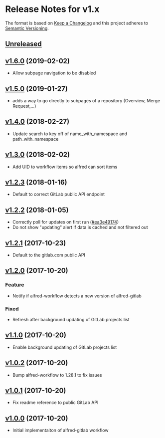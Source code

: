 # Release Notes for v1.x

The format is based on [Keep a Changelog](http://keepachangelog.com/en/1.0.0/)
and this project adheres to [Semantic Versioning](http://semver.org/spec/v2.0.0.html).

## [Unreleased]

## [v1.6.0] (2019-02-02)
* Allow subpage navigation to be disabled

## [v1.5.0] (2019-01-27)
* adds a way to go directly to subpages of a repository (Overview, Merge Request,...)

## [v1.4.0] (2018-02-27)
* Update search to key off of name_with_namespace and path_with_namespace

## [v1.3.0] (2018-02-02)
* Add UID to workflow items so alfred can sort items

## [v1.2.3] (2018-01-16)
* Default to correct GitLab public API endpoint

## [v1.2.2] (2018-01-05)
* Correctly poll for updates on first run ([#ea3e49174](https://github.com/lukewaite/alfred-gitlab/commit/ea3e49174ac000649c692a064910b3c5c0c7834b))
* Do not show "updating" alert if data is cached and not filtered out

## [v1.2.1] (2017-10-23)
* Default to the gitlab.com public API

## [v1.2.0] (2017-10-20)

### Feature
* Notify if alfred-workflow detects a new version of alfred-gitlab

### Fixed
* Refresh after background updating of GitLab projects list

## [v1.1.0] (2017-10-20)
* Enable background updating of GitLab projects list

## [v1.0.2] (2017-10-20)
* Bump alfred-workflow to 1.28.1 to fix issues

## [v1.0.1] (2017-10-20)
* Fix readme reference to public GitLab API

## [v1.0.0] (2017-10-20)

* Initial implementaiton of alfred-gitlab workflow

[Unreleased]: https://github.com/lukewaite/alfred-gitlab/compare/v1.5.0...HEAD
[v1.6.0]: https://github.com/lukewaite/alfred-gitlab/compare/v1.5.0...v1.6.0
[v1.5.0]: https://github.com/lukewaite/alfred-gitlab/compare/v1.4.0...v1.5.0
[v1.4.0]: https://github.com/lukewaite/alfred-gitlab/compare/v1.3.0...v1.4.0
[v1.3.0]: https://github.com/lukewaite/alfred-gitlab/compare/v1.2.3...v1.3.0
[v1.2.3]: https://github.com/lukewaite/alfred-gitlab/compare/v1.2.2...v1.2.3
[v1.2.2]: https://github.com/lukewaite/alfred-gitlab/compare/v1.2.1...v1.2.2
[v1.2.1]: https://github.com/lukewaite/alfred-gitlab/compare/v1.2.0...v1.2.1
[v1.2.0]: https://github.com/lukewaite/alfred-gitlab/compare/v1.1.0...v1.2.0
[v1.1.0]: https://github.com/lukewaite/alfred-gitlab/compare/v1.0.2...v1.1.0
[v1.0.2]: https://github.com/lukewaite/alfred-gitlab/compare/v1.0.1...v1.0.2
[v1.0.1]: https://github.com/lukewaite/alfred-gitlab/compare/v1.0.0...v1.0.1
[v1.0.0]: https://github.com/lukewaite/alfred-gitlab/compare/90b63639ac1d06f9a52c37afd3f9c1da37d6ebd2...v1.0.0
